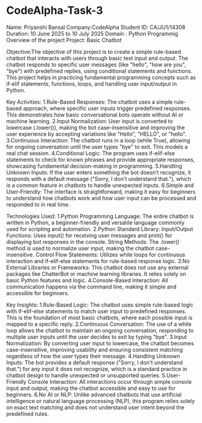 # CodeAlpha-Task-3
Name: Priyanshi Bansal
Company:CodeAlpha 
Student ID: CA/JU1/14308 
Duration: 10 June 2025 to 10 July 2025
Domain : Python Programmig
Overview of the project
Project:  Basic Chatbot 

Objective:The objective of this project is to create a simple rule-based chatbot that interacts with users through basic text input and output. The chatbot responds to specific user messages (like "hello", "how are you", "bye") with predefined replies, using conditional statements and functions. This project helps in practicing fundamental programming concepts such as if-elif statements, functions, loops, and handling user input/output in Python.

Key Activities:
1.Rule-Based Responses:
The chatbot uses a simple rule-based approach, where specific user inputs trigger predefined responses. This demonstrates how basic conversational bots operate without AI or machine learning.
2.Input Normalization:
User input is converted to lowercase (.lower()), making the bot case-insensitive and improving the user experience by accepting variations like "Hello", "HELLO", or "hello".
3.Continuous Interaction:
The chatbot runs in a loop (while True), allowing for ongoing conversation until the user types "bye" to exit. This models a real chat session.
4.Conditional Logic:
The program uses if-elif-else statements to check for known phrases and provide appropriate responses, showcasing fundamental decision-making in programming.
5.Handling Unknown Inputs:
If the user enters something the bot doesn’t recognize, it responds with a default message ("Sorry, I don't understand that."), which is a common feature in chatbots to handle unexpected inputs.
6.Simple and User-Friendly:
The interface is straightforward, making it easy for beginners to understand how chatbots work and how user input can be processed and responded to in real time.

Technologies Used:
1.Python Programming Language:
The entire chatbot is written in Python, a beginner-friendly and versatile language commonly used for scripting and automation.
2.Python Standard Library:
Input/Output Functions:
Uses input() for receiving user messages and print() for displaying bot responses in the console.
String Methods:
The .lower() method is used to normalize user input, making the chatbot case-insensitive.
Control Flow Statements:
Utilizes while loops for continuous interaction and if-elif-else statements for rule-based response logic.
3.No External Libraries or Frameworks:
This chatbot does not use any external packages like ChatterBot or machine learning libraries. It relies solely on basic Python features and logic.
4.Console-Based Interaction:
All communication happens via the command line, making it simple and accessible for beginners.

Key Insights:
1.Rule-Based Logic:
The chatbot uses simple rule-based logic with if-elif-else statements to match user input to predefined responses. This is the foundation of most basic chatbots, where each possible input is mapped to a specific reply.
2.Continuous Conversation:
The use of a while loop allows the chatbot to maintain an ongoing conversation, responding to multiple user inputs until the user decides to exit by typing "bye".
3.Input Normalization:
By converting user input to lowercase, the chatbot becomes case-insensitive, improving usability and ensuring consistent matching regardless of how the user types their message.
4.Handling Unknown Inputs:
The bot provides a default response ("Sorry, I don't understand that.") for any input it does not recognize, which is a standard practice in chatbot design to handle unexpected or unsupported queries.
5.User-Friendly Console Interaction:
All interactions occur through simple console input and output, making the chatbot accessible and easy to use for beginners.
6.No AI or NLP:
Unlike advanced chatbots that use artificial intelligence or natural language processing (NLP), this program relies solely on exact text matching and does not understand user intent beyond the predefined rules.

